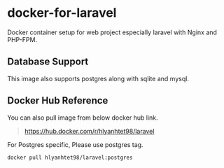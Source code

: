 # docker-for-laravel
Docker container setup for web project especially laravel with Nginx and PHP-FPM.

## Database Support
This image also supports postgres along with sqlite and mysql.

## Docker Hub Reference
You can also pull image from below docker hub link.
> https://hub.docker.com/r/hlyanhtet98/laravel

For Postgres specific, Please use postgres tag.
```
docker pull hlyanhtet98/laravel:postgres
```
